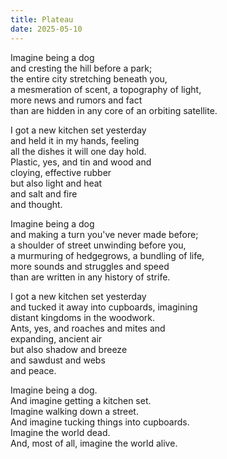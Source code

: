 ```yaml
---
title: Plateau
date: 2025-05-10
---
```


Imagine being a dog</br>
and cresting the hill before a park;</br>
the entire city stretching beneath you,</br>
a mesmeration of scent, a topography of light,</br>
more news and rumors and fact</br>
than are hidden in any core of an orbiting satellite.</br>

I got a new kitchen set yesterday</br>
and held it in my hands, feeling</br>
all the dishes it will one day hold.</br>
Plastic, yes, and tin and wood and</br>
cloying, effective rubber</br>
but also light and heat</br>
and salt and fire</br>
and thought.</br>

Imagine being a dog</br>
and making a turn you've never made before;</br>
a shoulder of street unwinding before you,</br>
a murmuring of hedgegrows, a bundling of life,</br>
more sounds and struggles and speed</br>
than are written in any history of strife.</br>

I got a new kitchen set yesterday</br>
and tucked it away into cupboards, imagining</br>
distant kingdoms in the woodwork.</br>
Ants, yes, and roaches and mites and</br>
expanding, ancient air</br>
but also shadow and breeze</br>
and sawdust and webs</br>
and peace.</br>

Imagine being a dog.</br>
And imagine getting a kitchen set.</br>
Imagine walking down a street.</br>
And imagine tucking things into cupboards.</br>
Imagine the world dead.</br>
And, most of all, imagine the world alive.</br>